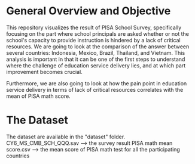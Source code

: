 # General Overview and Objective

This repository visualizes the result of PISA School Survey, specifically focusing on the part where school principals are asked whether or not the school's capacity to provide instruction is hindered by a lack of critical resources.
We are going to look at the comparison of the answer between several countries: Indonesia, Mexico, Brazil, Thailand, and Vietnam. This analysis is important in that it can be one of the first steps to understand where the challenge of education service delivery lies, and at which part improvement becomes crucial.

Furthermore, we are also going to look at how the pain point in education service delivery in terms of lack of critical resources correlates with the mean of PISA math score.

# The Dataset

The dataset are available in the "dataset" folder. 
CY6_MS_CMB_SCH_QQQ.sav --> the survey result
PISA math mean score.csv --> the mean score of PISA math test for all the participating countries
